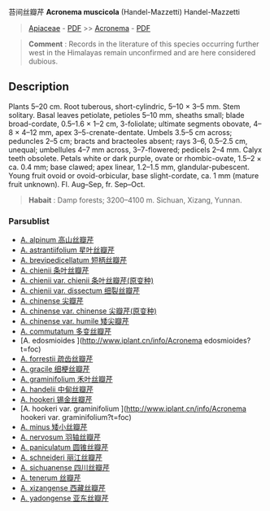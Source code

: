 苔间丝瓣芹 **Acronema muscicola** (Handel-Mazzetti) Handel-Mazzetti

> [Apiaceae](http://www.iplant.cn/info/Apiaceae?t=foc) - [PDF](http://www.iplant.cn/foc/pdf/Apiaceae.pdf) >> [Acronema](Acronema-丝瓣芹属.md) - [PDF](http://www.iplant.cn/foc/pdf/Acronema.pdf)


> **Comment** : 
> Records in the literature of this species occurring further west in the Himalayas remain unconfirmed and are here considered dubious.

## Description

Plants 5–20 cm. Root tuberous, short-cylindric, 5–10 × 3–5 mm. Stem solitary. Basal leaves petiolate, petioles 5–10 mm, sheaths small; blade broad-cordate, 0.5–1.6 × 1–2 cm, 3-foliolate; ultimate segments obovate, 4–8 × 4–12 mm, apex 3–5-crenate-dentate. Umbels 3.5–5 cm across; peduncles 2–5 cm; bracts and bracteoles absent; rays 3–6, 0.5–2.5 cm, unequal; umbellules 4–7 mm across, 3–7-flowered; pedicels 2–4 mm. Calyx teeth obsolete. Petals white or dark purple, ovate or rhombic-ovate, 1.5–2 × ca. 0.4 mm; base clawed; apex linear, 1.2–1.5 mm, glandular-pubescent. Young fruit ovoid or ovoid-orbicular, base slight-cordate, ca. 1 mm (mature fruit unknown). Fl. Aug–Sep, fr. Sep–Oct.


> **Habait** : 
> Damp forests; 3200–4100 m. Sichuan, Xizang, Yunnan.

### Parsublist

* [A.  alpinum  高山丝瓣芹](Acronema-alpinum-高山丝瓣芹.md)
* [A.  astrantiifolium  星叶丝瓣芹](Acronema-astrantiifolium-星叶丝瓣芹.md)
* [A.  brevipedicellatum  短柄丝瓣芹](Acronema-brevipedicellatum-短柄丝瓣芹.md)
* [A.  chienii  条叶丝瓣芹](Acronema-chienii-条叶丝瓣芹.md)
* [A.  chienii var. chienii  条叶丝瓣芹(原变种)](Acronema-chienii-var-chienii-条叶丝瓣芹(原变种).md)
* [A.  chienii var. dissectum  细裂丝瓣芹](Acronema-chienii-var-dissectum-细裂丝瓣芹.md)
* [A.  chinense  尖瓣芹](Acronema-chinense-尖瓣芹.md)
* [A.  chinense var. chinense  尖瓣芹(原变种)](Acronema-chinense-var-chinense-尖瓣芹(原变种).md)
* [A.  chinense var. humile  矮尖瓣芹](Acronema-chinense-var-humile-矮尖瓣芹.md)
* [A.  commutatum  多变丝瓣芹](Acronema-commutatum-多变丝瓣芹.md)
* [A.  edosmioides  ](http://www.iplant.cn/info/Acronema edosmioides?t=foc)
* [A.  forrestii  疏齿丝瓣芹](Acronema-forrestii-疏齿丝瓣芹.md)
* [A.  gracile  细梗丝瓣芹](Acronema-gracile-细梗丝瓣芹.md)
* [A.  graminifolium  禾叶丝瓣芹](Acronema-graminifolium-禾叶丝瓣芹.md)
* [A.  handelii  中甸丝瓣芹](Acronema-handelii-中甸丝瓣芹.md)
* [A.  hookeri  锡金丝瓣芹](Acronema-hookeri-锡金丝瓣芹.md)
* [A.  hookeri var. graminifolium  ](http://www.iplant.cn/info/Acronema hookeri var. graminifolium?t=foc)
* [A.  minus  矮小丝瓣芹](Acronema-minus-矮小丝瓣芹.md)
* [A.  nervosum  羽轴丝瓣芹](Acronema-nervosum-羽轴丝瓣芹.md)
* [A.  paniculatum  圆锥丝瓣芹](Acronema-paniculatum-圆锥丝瓣芹.md)
* [A.  schneideri  丽江丝瓣芹](Acronema-schneideri-丽江丝瓣芹.md)
* [A.  sichuanense  四川丝瓣芹](Acronema-sichuanense-四川丝瓣芹.md)
* [A.  tenerum  丝瓣芹](Acronema-tenerum-丝瓣芹.md)
* [A.  xizangense  西藏丝瓣芹](Acronema-xizangense-西藏丝瓣芹.md)
* [A.  yadongense  亚东丝瓣芹](Acronema-yadongense-亚东丝瓣芹.md)
